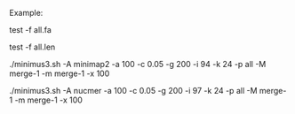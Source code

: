Example:

 test -f all.fa
 
 test -f all.len

 ./minimus3.sh -A minimap2 -a 100 -c 0.05 -g 200 -i 94 -k 24 -p all -M merge-1 -m merge-1 -x 100
 
 ./minimus3.sh -A nucmer   -a 100 -c 0.05 -g 200 -i 97 -k 24 -p all -M merge-1 -m merge-1 -x 100

